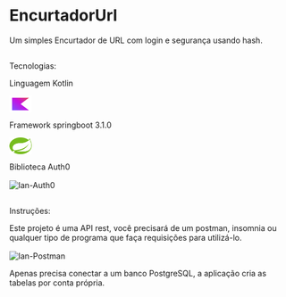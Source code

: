 # EncurtadorUrl
Um simples Encurtador de URL com login e segurança usando hash. 

##
Tecnologias:

Linguagem Kotlin 

<div>
  <img align="center" alt="Ian-Kotlin" height="30" width="40" src="https://raw.githubusercontent.com/devicons/devicon/master/icons/kotlin/kotlin-original.svg">
</div>


Framework springboot 3.1.0

<div>
  <img align="center" alt="Ian-Spring" height="30" width="40" src="https://raw.githubusercontent.com/devicons/devicon/master/icons/spring/spring-original.svg">
</div>


Biblioteca Auth0

<div>
  <img align="center" alt="Ian-Auth0" height="30" width="40" src="https://yt3.googleusercontent.com/esg0N7Y0g9jAq7AOTTQChlXKaszsPm3LhIzRqCmkF8Af8jI6keF3HtX6CcjTxrJvTeou8orkIQ=s900-c-k-c0x00ffffff-no-rj">
</div>

##
 Instruções:
 
 Este projeto é uma API rest, você precisará de um postman, insomnia ou qualquer tipo de programa que faça requisições para utilizá-lo.

 <div>
  <img align="center" alt="Ian-Postman" src="https://media.discordapp.net/attachments/913139991687864320/1133759075415506944/Captura_de_tela_de_2023-07-26_09-53-03.png?width=290&height=368">
</div>



 Apenas precisa conectar a um banco PostgreSQL, a aplicação cria as tabelas por conta própria.

 


